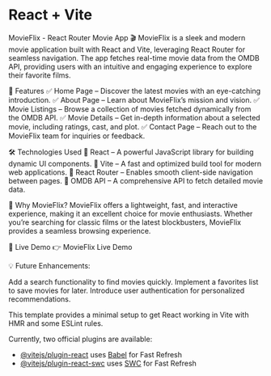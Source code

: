 # React + Vite

MovieFlix - React Router Movie App 🎬
MovieFlix is a sleek and modern movie application built with React and Vite, leveraging React Router for seamless navigation. The app fetches real-time movie data from the OMDB API, providing users with an intuitive and engaging experience to explore their favorite films.

🚀 Features
✅ Home Page – Discover the latest movies with an eye-catching introduction.
✅ About Page – Learn about MovieFlix’s mission and vision.
✅ Movie Listings – Browse a collection of movies fetched dynamically from the OMDB API.
✅ Movie Details – Get in-depth information about a selected movie, including ratings, cast, and plot.
✅ Contact Page – Reach out to the MovieFlix team for inquiries or feedback.

🛠️ Technologies Used
🔹 React – A powerful JavaScript library for building dynamic UI components.
🔹 Vite – A fast and optimized build tool for modern web applications.
🔹 React Router – Enables smooth client-side navigation between pages.
🔹 OMDB API – A comprehensive API to fetch detailed movie data.

🌟 Why MovieFlix?
MovieFlix offers a lightweight, fast, and interactive experience, making it an excellent choice for movie enthusiasts. Whether you’re searching for classic films or the latest blockbusters, MovieFlix provides a seamless browsing experience.

🎥 Live Demo
👉 MovieFlix Live Demo

💡 Future Enhancements:

Add a search functionality to find movies quickly.
Implement a favorites list to save movies for later.
Introduce user authentication for personalized recommendations.

This template provides a minimal setup to get React working in Vite with HMR and some ESLint rules.

Currently, two official plugins are available:

- [@vitejs/plugin-react](https://github.com/vitejs/vite-plugin-react/blob/main/packages/plugin-react/README.md) uses [Babel](https://babeljs.io/) for Fast Refresh
- [@vitejs/plugin-react-swc](https://github.com/vitejs/vite-plugin-react-swc) uses [SWC](https://swc.rs/) for Fast Refresh
